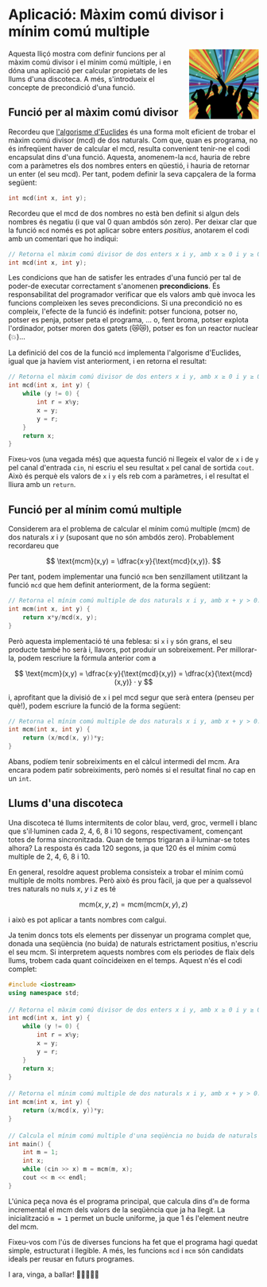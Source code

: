 # Aplicació: Màxim comú divisor i mínim comú multiple

<img src='././disco.png' style='height: 10em; float: right; margin: 0 0 1em 1em;'/>

Aquesta lliçó mostra com definir funcions per al màxim comú divisor i el mínim
comú múltiple, i en dóna una aplicació per calcular propietats de les llums
d'una discoteca. A més, s'introdueix el concepte de precondició
d'una funció.

## Funció per al màxim comú divisor

Recordeu que [l'algorisme d'Euclides](/ip/intro/maxim-comu-divisor.html) és
una forma molt eficient de trobar el màxim comú divisor (mcd) de dos naturals.
Com que, quan es programa, no és infreqüent haver de calcular el mcd,
resulta convenient tenir-ne el codi encapsulat dins d'una funció.
Aquesta, anomenem-la `mcd`, hauria de rebre com a paràmetres
els dos nombres enters en qüestió, i hauria de retornar un enter (el seu mcd).
Per tant, podem definir la seva capçalera de la forma següent:

```c++
int mcd(int x, int y);

```

Recordeu que el mcd de dos nombres no està ben definit si algun dels nombres és
negatiu (i que val 0 quan ambdós són zero). Per deixar clar que la funció
`mcd` només es pot aplicar sobre enters _positius_, anotarem el codi amb un
comentari que ho indiqui:

```c++
// Retorna el màxim comú divisor de dos enters x i y, amb x ≥ 0 i y ≥ 0.
int mcd(int x, int y);
```

Les condicions que han de satisfer les entrades d'una funció per tal de
poder-de executar correctament s'anomenen **precondicions**.
És responsabilitat del
programador verificar que els valors amb què invoca les funcions
compleixen les seves precondicions. Si una precondició no es compleix,
l'efecte de la funció és indefinit: potser funciona, potser no, potser es
penja, potser peta el programa, ... o, fent broma,
potser explota l'ordinador, potser moren dos gatets
(😿😿️), potser es fon un reactor nuclear (💥)...

La definició del cos de la funció `mcd` implementa l'algorisme d'Euclides,
igual que ja havíem vist anteriorment, i en retorna el resultat:

```c++
// Retorna el màxim comú divisor de dos enters x i y, amb x ≥ 0 i y ≥ 0.
int mcd(int x, int y) {
    while (y != 0) {
        int r = x%y;
        x = y;
        y = r;
    }
    return x;
}
```

Fixeu-vos (una vegada més) que aquesta funció ni llegeix el valor de `x` i de
`y` pel canal d'entrada `cin`, ni escriu el seu resultat `x` pel canal de sortida `cout`.
Això és perquè els valors de `x` i `y` els reb com a paràmetres,
i el resultat el lliura amb un `return`.

## Funció per al mínim comú multiple

Considerem ara el problema de calcular el mínim comú multiple (mcm) de dos
naturals $x$ i $y$ (suposant que no són ambdós zero).
Probablement recordareu que

$$
    \text{mcm}(x,y) = \dfrac{x·y}{\text{mcd}(x,y)}.
$$

Per tant, podem implementar una funció `mcm` ben senzillament
utilitzant la funció `mcd` que hem definit anteriorment, de la forma següent:

```c++
// Retorna el mínim comú multiple de dos naturals x i y, amb x + y > 0.
int mcm(int x, int y) {
    return x*y/mcd(x, y);
}
```

Però aquesta implementació té una feblesa: si `x` i `y` són grans, el seu producte
també ho serà i, llavors, pot produir un sobreixement.
Per millorar-la, podem rescriure la fórmula anterior com a

$$
    \text{mcm}(x,y) = \dfrac{x·y}{\text{mcd}(x,y)} = \dfrac{x}{\text{mcd}(x,y)} · y
$$

i, aprofitant que la divisió de `x` i pel mcd segur que serà
entera (penseu per què!), podem escriure la funció de la forma següent:

```c++
// Retorna el mínim comú multiple de dos naturals x i y, amb x + y > 0.
int mcm(int x, int y) {
    return (x/mcd(x, y))*y;
}
```

Abans, podíem tenir sobreiximents en el càlcul intermedi del mcm.
Ara encara podem patir sobreiximents,
però només si el resultat final no cap en un `int`.

## Llums d'una discoteca

Una discoteca té llums intermitents de color blau, verd, groc, vermell i blanc
que s'il·luminen cada 2, 4, 6, 8 i 10 segons, respectivament,
començant totes de forma sincronitzada.
Quan de temps trigaran a il·luminar-se totes alhora?
La resposta és cada 120 segons,
ja que 120 és el mínim comú multiple de 2, 4, 6, 8 i 10.

En general, resoldre aquest problema consisteix a trobar el mínim comú multiple
de molts nombres.
Però això és prou fàcil,
ja que per a qualssevol tres naturals no nuls $x$, $y$ i $z$ es té

$$
    \text{mcm}(x, y, z) = \text{mcm}(\text{mcm}(x, y), z)
$$

i això es pot aplicar a tants nombres com calgui.

Ja tenim doncs tots els elements per dissenyar un programa complet que, donada
una seqüència (no buida) de naturals estrictament positius,
n'escriu el seu mcm. Si interpretem aquests
nombres com els periodes de flaix dels llums, trobem cada quant coïncideixen en
el temps. Aquest n'és el codi complet:

```c++
#include <iostream>
using namespace std;

// Retorna el màxim comú divisor de dos enters x i y, amb x ≥ 0 i y ≥ 0.
int mcd(int x, int y) {
    while (y != 0) {
        int r = x%y;
        x = y;
        y = r;
    }
    return x;
}

// Retorna el mínim comú multiple de dos naturals x i y, amb x + y > 0.
int mcm(int x, int y) {
    return (x/mcd(x, y))*y;
}

// Calcula el mínim comú multiple d'una seqüència no buida de naturals > 0.
int main() {
    int m = 1;
    int x;
    while (cin >> x) m = mcm(m, x);
    cout << m << endl;
}
```

L'única peça nova és el programa principal, que calcula dins d'`m`
de forma incremental el mcm dels valors de la seqüència que ja ha llegit.
La inicialització `m = 1` permet un bucle uniforme, ja que 1
és l'element neutre del mcm.

Fixeu-vos com l'ús de diverses funcions ha fet que el programa
hagi quedat simple, estructurat i llegible. A més, les funcions
`mcd` i `mcm` són candidats ideals per reusar en futurs programes.

I ara, vinga, a ballar! 💃🕺💃🕺💃

<Autors autors="jpetit roura"/>
